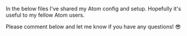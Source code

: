 In the below files I've shared my Atom config and setup. Hopefully it's useful to my fellow Atom users.

Please comment below and let me know if you have any questions! :sunglasses: